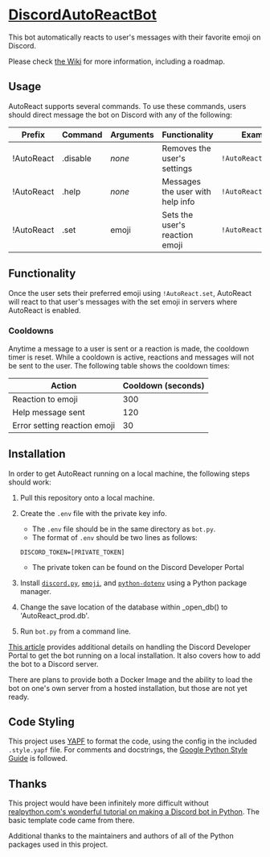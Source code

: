 # [DiscordAutoReactBot](https://github.com/DaniSprague/DiscordAutoReactBot)

This bot automatically reacts to user's messages with their favorite emoji on Discord.

Please check [the Wiki](https://github.com/DaniSprague/DiscordAutoReactBot/wiki) for more information, including a roadmap.

## Usage

AutoReact supports several commands. To use these commands, users should direct message the bot on Discord with any of the following:

| __Prefix__ | __Command__ | __Arguments__ | __Functionality__ | __Example__ |
| --- | --- | --- | --- | --- |
| !AutoReact | .disable | *none* | Removes the user's settings | `!AutoReact.disable` |
| !AutoReact | .help | *none* | Messages the user with help info | `!AutoReact.help` |
| !AutoReact | .set | emoji | Sets the user's reaction emoji | `!AutoReact.set 🤔` |

## Functionality

Once the user sets their preferred emoji using `!AutoReact.set`, AutoReact will react to that user's messages with the set emoji in servers where AutoReact is enabled.

### Cooldowns

Anytime a message to a user is sent or a reaction is made, the cooldown timer is reset. While a cooldown is active, reactions and messages will not be sent to the user. The following table shows the cooldown times:

| Action | Cooldown (seconds) |
| --- | --- |
| Reaction to emoji | 300 |
| Help message sent | 120 |
| Error setting reaction emoji | 30 |

## Installation

In order to get AutoReact running on a local machine, the following steps should work:

1. Pull this repository onto a local machine.
2. Create the `.env` file with the private key info.
    * The `.env` file should be in the same directory as `bot.py`.
    * The format of `.env` should be two lines as follows:

    ```none
    DISCORD_TOKEN=[PRIVATE_TOKEN]

    ```

    * The private token can be found on the Discord Developer Portal

3. Install [`discord.py`](https://discordpy.readthedocs.io/en/latest/index.html), [`emoji`](https://github.com/carpedm20/emoji/), and [`python-dotenv`](https://saurabh-kumar.com/python-dotenv/) using a Python package manager.
4. Change the save location of the database within _open_db() to 'AutoReact_prod.db'.
5. Run `bot.py` from a command line.

[This article](https://realpython.com/how-to-make-a-discord-bot-python/) provides additional details on handling the Discord Developer Portal to get the bot running on a local installation. It also covers how to add the bot to a Discord server.

There are plans to provide both a Docker Image and the ability to load the bot on one's own server from a hosted installation, but those are not yet ready.

## Code Styling

This project uses [YAPF](https://github.com/google/yapf) to format the code, using the config in the included `.style.yapf` file. For comments and docstrings, the [Google Python Style Guide](https://github.com/google/styleguide/blob/gh-pages/pyguide.md#s3.8-comments-and-docstrings) is followed.

## Thanks

This project would have been infinitely more difficult without [realpython.com's wonderful tutorial on making a Discord bot in Python](https://realpython.com/how-to-make-a-discord-bot-python/). The basic template code came from there.

Additional thanks to the maintainers and authors of all of the Python packages used in this project.
